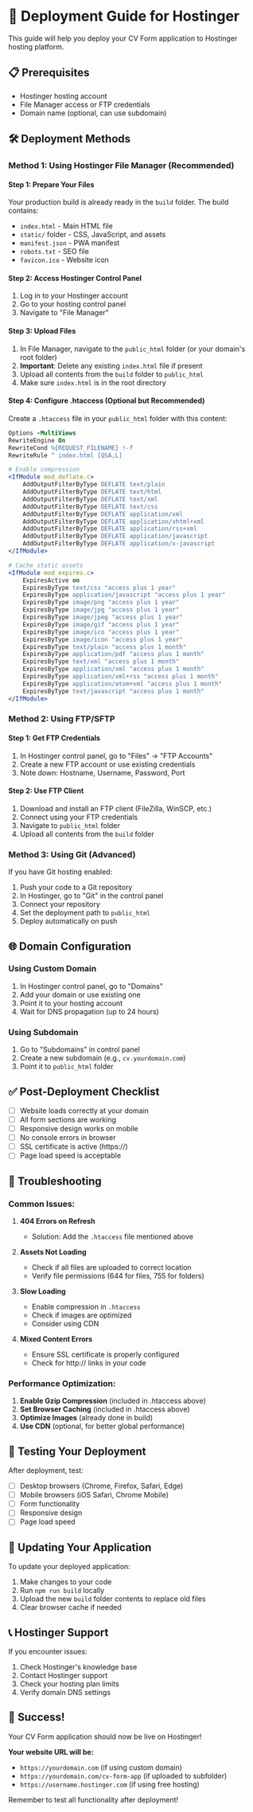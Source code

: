 # 🚀 Deployment Guide for Hostinger

This guide will help you deploy your CV Form application to Hostinger hosting platform.

## 📋 Prerequisites

- Hostinger hosting account
- File Manager access or FTP credentials
- Domain name (optional, can use subdomain)

## 🛠️ Deployment Methods

### Method 1: Using Hostinger File Manager (Recommended)

#### Step 1: Prepare Your Files
Your production build is already ready in the `build` folder. The build contains:
- `index.html` - Main HTML file
- `static/` folder - CSS, JavaScript, and assets
- `manifest.json` - PWA manifest
- `robots.txt` - SEO file
- `favicon.ico` - Website icon

#### Step 2: Access Hostinger Control Panel
1. Log in to your Hostinger account
2. Go to your hosting control panel
3. Navigate to "File Manager"

#### Step 3: Upload Files
1. In File Manager, navigate to the `public_html` folder (or your domain's root folder)
2. **Important**: Delete any existing `index.html` file if present
3. Upload all contents from the `build` folder to `public_html`
4. Make sure `index.html` is in the root directory

#### Step 4: Configure .htaccess (Optional but Recommended)
Create a `.htaccess` file in your `public_html` folder with this content:

```apache
Options -MultiViews
RewriteEngine On
RewriteCond %{REQUEST_FILENAME} !-f
RewriteRule ^ index.html [QSA,L]

# Enable compression
<IfModule mod_deflate.c>
    AddOutputFilterByType DEFLATE text/plain
    AddOutputFilterByType DEFLATE text/html
    AddOutputFilterByType DEFLATE text/xml
    AddOutputFilterByType DEFLATE text/css
    AddOutputFilterByType DEFLATE application/xml
    AddOutputFilterByType DEFLATE application/xhtml+xml
    AddOutputFilterByType DEFLATE application/rss+xml
    AddOutputFilterByType DEFLATE application/javascript
    AddOutputFilterByType DEFLATE application/x-javascript
</IfModule>

# Cache static assets
<IfModule mod_expires.c>
    ExpiresActive on
    ExpiresByType text/css "access plus 1 year"
    ExpiresByType application/javascript "access plus 1 year"
    ExpiresByType image/png "access plus 1 year"
    ExpiresByType image/jpg "access plus 1 year"
    ExpiresByType image/jpeg "access plus 1 year"
    ExpiresByType image/gif "access plus 1 year"
    ExpiresByType image/ico "access plus 1 year"
    ExpiresByType image/icon "access plus 1 year"
    ExpiresByType text/plain "access plus 1 month"
    ExpiresByType application/pdf "access plus 1 month"
    ExpiresByType text/xml "access plus 1 month"
    ExpiresByType application/xml "access plus 1 month"
    ExpiresByType application/xml+rss "access plus 1 month"
    ExpiresByType application/atom+xml "access plus 1 month"
    ExpiresByType text/javascript "access plus 1 month"
</IfModule>
```

### Method 2: Using FTP/SFTP

#### Step 1: Get FTP Credentials
1. In Hostinger control panel, go to "Files" → "FTP Accounts"
2. Create a new FTP account or use existing credentials
3. Note down: Hostname, Username, Password, Port

#### Step 2: Use FTP Client
1. Download and install an FTP client (FileZilla, WinSCP, etc.)
2. Connect using your FTP credentials
3. Navigate to `public_html` folder
4. Upload all contents from the `build` folder

### Method 3: Using Git (Advanced)

If you have Git hosting enabled:

1. Push your code to a Git repository
2. In Hostinger, go to "Git" in the control panel
3. Connect your repository
4. Set the deployment path to `public_html`
5. Deploy automatically on push

## 🌐 Domain Configuration

### Using Custom Domain
1. In Hostinger control panel, go to "Domains"
2. Add your domain or use existing one
3. Point it to your hosting account
4. Wait for DNS propagation (up to 24 hours)

### Using Subdomain
1. Go to "Subdomains" in control panel
2. Create a new subdomain (e.g., `cv.yourdomain.com`)
3. Point it to `public_html` folder

## ✅ Post-Deployment Checklist

- [ ] Website loads correctly at your domain
- [ ] All form sections are working
- [ ] Responsive design works on mobile
- [ ] No console errors in browser
- [ ] SSL certificate is active (https://)
- [ ] Page load speed is acceptable

## 🔧 Troubleshooting

### Common Issues:

1. **404 Errors on Refresh**
   - Solution: Add the `.htaccess` file mentioned above

2. **Assets Not Loading**
   - Check if all files are uploaded to correct location
   - Verify file permissions (644 for files, 755 for folders)

3. **Slow Loading**
   - Enable compression in `.htaccess`
   - Check if images are optimized
   - Consider using CDN

4. **Mixed Content Errors**
   - Ensure SSL certificate is properly configured
   - Check for http:// links in your code

### Performance Optimization:

1. **Enable Gzip Compression** (included in .htaccess above)
2. **Set Browser Caching** (included in .htaccess above)
3. **Optimize Images** (already done in build)
4. **Use CDN** (optional, for better global performance)

## 📱 Testing Your Deployment

After deployment, test:
- [ ] Desktop browsers (Chrome, Firefox, Safari, Edge)
- [ ] Mobile browsers (iOS Safari, Chrome Mobile)
- [ ] Form functionality
- [ ] Responsive design
- [ ] Page load speed

## 🔄 Updating Your Application

To update your deployed application:

1. Make changes to your code
2. Run `npm run build` locally
3. Upload the new `build` folder contents to replace old files
4. Clear browser cache if needed

## 📞 Hostinger Support

If you encounter issues:
1. Check Hostinger's knowledge base
2. Contact Hostinger support
3. Check your hosting plan limits
4. Verify domain DNS settings

## 🎉 Success!

Your CV Form application should now be live on Hostinger! 

**Your website URL will be:**
- `https://yourdomain.com` (if using custom domain)
- `https://yourdomain.com/cv-form-app` (if uploaded to subfolder)
- `https://username.hostinger.com` (if using free hosting)

Remember to test all functionality after deployment! 